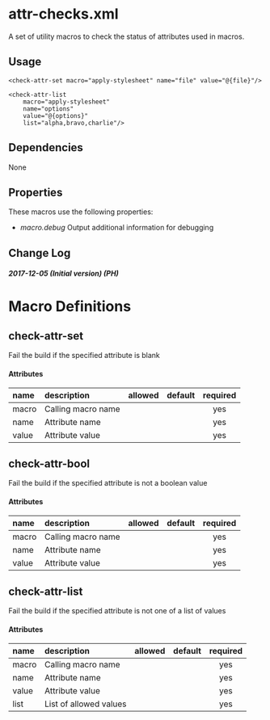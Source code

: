 # attr-checks.xml

A set of utility macros to check the status of attributes used in macros.

## Usage

```
<check-attr-set macro="apply-stylesheet" name="file" value="@{file}"/>
```

```
<check-attr-list
	macro="apply-stylesheet"
	name="options"
	value="@{options}"
	list="alpha,bravo,charlie"/>
```


## Dependencies

None


## Properties

These macros use the following properties:

* *macro.debug* Output additional information for debugging


## Change Log

##### 2017-12-05 (Initial version) (PH)

    
# Macro Definitions

## check-attr-set

Fail the build if the specified attribute is blank

#### Attributes

| name | description | allowed | default | required |
| :--- | :---------- | :------ | :-----: | :------: |
| macro | Calling macro name |  |  | yes | 
| name | Attribute name |  |  | yes | 
| value | Attribute value |  |  | yes | 

## check-attr-bool

Fail the build if the specified attribute is not a boolean value

#### Attributes

| name | description | allowed | default | required |
| :--- | :---------- | :------ | :-----: | :------: |
| macro | Calling macro name |  |  | yes | 
| name | Attribute name |  |  | yes | 
| value | Attribute value |  |  | yes | 

## check-attr-list

Fail the build if the specified attribute is not one of a list of values

#### Attributes

| name | description | allowed | default | required |
| :--- | :---------- | :------ | :-----: | :------: |
| macro | Calling macro name |  |  | yes | 
| name | Attribute name |  |  | yes | 
| value | Attribute value |  |  | yes | 
| list | List of allowed values |  |  | yes | 
